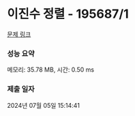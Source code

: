# 이진수 정렬 - 195687/1 

[문제 링크](https://level.goorm.io/exam/195687/%EC%9D%B4%EC%A7%84%EC%88%98-%EC%A0%95%EB%A0%AC/quiz/1) 

### 성능 요약

메모리: 35.78 MB, 시간: 0.50 ms

### 제출 일자

2024년 07월 05일 15:14:41

